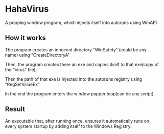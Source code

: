 # HahaVirus
A popping window program, which injects itself into autoruns using WinAPI

## How it works
The program creates an innocent directory "WinSafety" (could be any name) using "CreateDirectoryA"

Then, the program creates there an exe and copies itself to that exe(copy of the "virus" file).

Then the path of that exe is injected into the autoruns registry using "RegSetValueEx".

In the end the program enters the window popper loop(can be any script).

## Result
An executable that, after running once, ensures it automatically runs on every system startup by adding itself to the Windows Registry.

